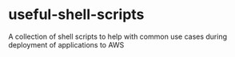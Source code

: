 # useful-shell-scripts
A collection of shell scripts to help with common use cases during deployment of applications to AWS
